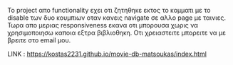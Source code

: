 Το project απο functionality εχει οτι ζητηθηκε εκτος το κομματι με το disable των δυο κουμπιων οταν κανεις navigate σε αλλο page με ταινιες. Τωρα απο μεριας responsiveness εκανα οτι μπορουσα χωρις να χρησιμοποιησω καποια εξτρα βιβλιοθηκη. Οτι χρειαστειτε μπορειτε να με βρειτε στο email μου.



LINK : https://kostas2231.github.io/movie-db-matsoukas/index.html

